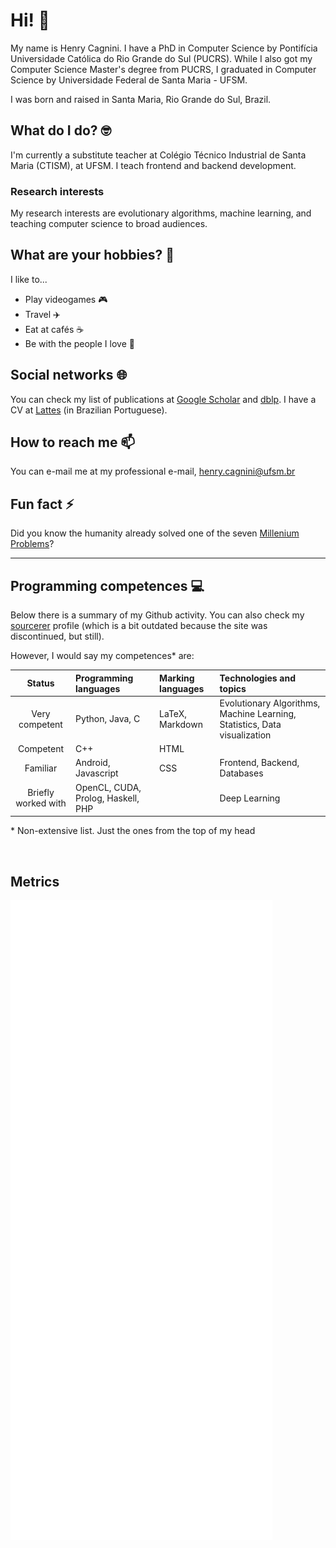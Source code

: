 # Hi! 👋

My name is Henry Cagnini. I have a PhD in Computer Science by Pontifícia Universidade Católica do Rio Grande do Sul (PUCRS). While I also got my Computer Science Master's degree from PUCRS, I graduated in Computer Science by Universidade Federal de Santa Maria - UFSM.  

I was born and raised in Santa Maria, Rio Grande do Sul, Brazil. 

## What do I do? 🤓

I'm currently a substitute teacher at Colégio Técnico Industrial de Santa Maria (CTISM), at UFSM. I teach frontend and backend development.

### Research interests 

My research interests are evolutionary algorithms, machine learning, and teaching computer science to broad audiences. 
 
## What are your hobbies? 🎨

I like to...

* Play videogames 🎮
* Travel ✈️
* Eat at cafés ☕
* Be with the people I love 💑

## Social networks 🌐

You can check my list of publications at [Google Scholar](https://scholar.google.com.br/citations?user=0gBC24wAAAAJ&hl=en-US) and [dblp](https://dblp.org/pid/177/2452.html). I have a CV at [Lattes](http://lattes.cnpq.br/6346810782525797) (in Brazilian Portuguese).

## How to reach me 📫

You can e-mail me at my professional e-mail, [henry.cagnini@ufsm.br](henry.cagnini@ufsm.br)

## Fun fact ⚡

Did you know the humanity already solved one of the seven [Millenium Problems](https://qr.ae/pNCQpm)? 

---

## Programming competences 💻

Below there is a summary of my Github activity. You can also check my [sourcerer](https://sourcerer.io/henryzord) profile (which is a bit outdated because the site was discontinued, but still).

However, I would say my competences\* are: 

|              Status |              Programming languages | Marking languages |                                                   Technologies and topics |
|:-------------------:|:-----------------------------------|:------------------|:--------------------------------------------------------------------------|
|      Very competent |                    Python, Java, C |   LaTeX, Markdown | Evolutionary Algorithms, Machine Learning, Statistics, Data visualization |
|           Competent |                                C++ |              HTML |                                                                           |
|            Familiar |                Android, Javascript |               CSS |                                              Frontend, Backend, Databases |
| Briefly worked with | OpenCL, CUDA, Prolog, Haskell, PHP |                   |                                                             Deep Learning |

\* Non-extensive list. Just the ones from the top of my head 

<!-- simpler interface --> 

<!-- <img align="left" alt="henryzord's GitHub Stats" src="https://github-readme-stats.vercel.app/api?username=henryzord&show_icons=true&hide_border=false&title_color=ff652f&icon_color=FFE400&bg_color=09131B&text_color=ffffff&border_color=0c1a25" /> -->

<br />

## Metrics

![Metrics](/github-metrics.svg)

<!-- <img align="center" src="/github-metrics.svg" alt="Metrics" width="60%"> -->

